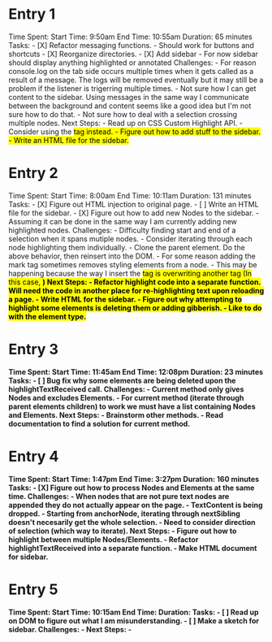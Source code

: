 # Entry 1
Time Spent:
    Start Time: 9:50am
    End Time: 10:55am
    Duration: 65 minutes
Tasks:
    - [X] Refactor messaging functions.
        - Should work for buttons and shortcuts
    - [X]  Reorganize directories.
    - [X] Add sidebar
        - For now sidebar should display anything highlighted or annotated
Challenges:
    - For reason console.log on the tab side occurs multiple times when it gets called as a result of a message. The logs will be removed eventually but it may still be a problem if the listener is trigerring multiple times.
    - Not sure how I can get content to the sidebar. Using messages in the same way I communicate between the background and content seems like a good idea but I'm not sure how to do that.
    - Not sure how to deal with a selection crossing multiple nodes.
Next Steps:
    - Read up on CSS Custom Highlight API.
        - Consider using the <mark> tag instead.
    - Figure out how to add stuff to the sidebar.
    - Write an HTML file for the sidebar.

# Entry 2
Time Spent:
    Start Time: 8:00am
    End Time: 10:11am
    Duration: 131 minutes
Tasks:
    - [X] Figure out HTML injection to original page.
    - [ ] Write an HTML file for the sidebar.
    - [X] Figure out how to add new Nodes to the sidebar.
        - Assuming it can be done in the same way I am currently adding new highlighted nodes.
Challenges:
    - Difficulty finding start and end of a selection when it spans mutiple nodes.
        - Consider iterating through each node highlighting them individually.
        - Clone the parent element. Do the above behavior, then reinsert into the DOM.
    - For some reason adding the mark tag sometimes removes styling elements from a node.
        - This may be happening because the way I insert the <mark> tag is overwriting another tag (In this case, <b>)
Next Steps:
    - Refactor highlight code into a separate function. Will need the code in another place for re-highlighting text upon reloading a page.
    - Write HTML for the sidebar.
    - Figure out why attempting to highlight some elements is deleting them or adding gibberish.
        - Like to do with the element type.

# Entry 3
Time Spent:
    Start Time: 11:45am
    End Time: 12:08pm
    Duration: 23 minutes
Tasks:
    - [ ] Bug fix why some elements are being deleted upon the highlightTextReceived call.
Challenges:
    - Current method only gives Nodes and excludes Elements. 
        - For current method (iterate through parent elements children) to work we must have a list containing Nodes and Elements.
Next Steps:
    - Brainstorm other methods.
    - Read documentation to find a solution for current method.

# Entry 4
Time Spent:
    Start Time: 1:47pm
    End Time: 3:27pm
    Duration: 160 minutes
Tasks:
    - [X] Figure out how to process Nodes and Elements at the same time.
Challenges:
    - When nodes that are not pure text nodes are appended they do not actually appear on the page.
        - TextContent is being dropped.
        - Starting from anchorNode, iterating through nextSibling doesn't necesarily get the whole selection.
        - Need to consider direction of selection (which way to iterate).
Next Steps:
    - Figure out how to highlight between multiple Nodes/Elements.
    - Refactor highlightTextReceived into a separate function.
    - Make HTML document for sidebar.

# Entry 5
Time Spent:
    Start Time: 10:15am
    End Time: 
    Duration: 
Tasks:
    - [ ] Read up on DOM to figure out what I am misunderstanding.
    - [ ] Make a sketch for sidebar.
Challenges:
    - 
Next Steps:
    - 